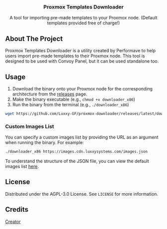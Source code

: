 <div align="center">
  <h3 align="center">Proxmox Templates Downloader</h3>

  <p align="center">
    A tool for importing pre-made templates to your Proxmox node. (Default templates provided free of charge!)
  </p>
</div>

## About The Project

Proxmox Templates Downloader is a utility created by Performave to help users import pre-made templates to their Proxmox node. This
tool is designed to be used with Convoy Panel, but it can be used standalone too.

## Usage

1. Download the binary onto your Proxmox node for the corresponding architecture from
   the [releases](https://github.com/Luxxy-GF/proxmox-downloader/releases/latest) page.
2. Make the binary executable (e.g., `chmod +x downloader_x86`)
3. Run the binary from the terminal (e.g., `./downloader_x86`)

```sh
wget https://github.com/Luxxy-GF/proxmox-downloader/releases/latest/download/downloader_x86 && chmod +x downloader_x86 && ./downloader_x86
```

### Custom Images List

You can specify a custom images list by providing the URL as an argument when running the binary. For example:

```sh
./downloader_x86 https://images.cdn.luxxysystems.com/images.json
```

To understand the structure of the JSON file, you can view the default images
list [here](https://images.cdn.luxxysystems.com/images.json).

## License

Distributed under the AGPL-3.0 License. See `LICENSE` for more information.

## Credits
[Creator](https://github.com/ConvoyPanel/downloader)
